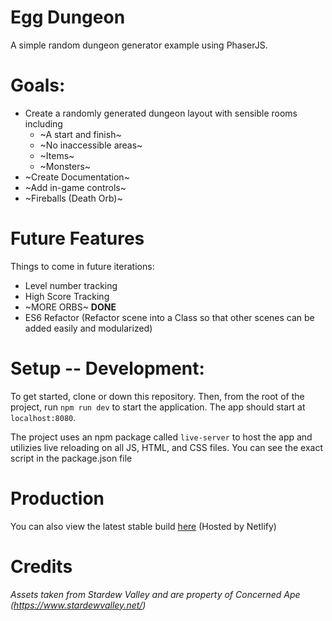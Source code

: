 # Egg Dungeon

A simple random dungeon generator example using PhaserJS.

# Goals:

- Create a randomly generated dungeon layout with sensible rooms including
  - ~A start and finish~
  - ~No inaccessible areas~
  - ~Items~
  - ~Monsters~
- ~Create Documentation~
- ~Add in-game controls~
- ~Fireballs (Death Orb)~

# Future Features

Things to come in future iterations:

- Level number tracking
- High Score Tracking
- ~MORE ORBS~ **DONE**
- ES6 Refactor (Refactor scene into a Class so that other scenes can be added easily and modularized)

# Setup -- Development:

To get started, clone or down this repository. Then, from the root of the project, run `npm run dev` to start the application. The app should start at `localhost:8080`.

The project uses an npm package called `live-server` to host the app and utilizies live reloading on all JS, HTML, and CSS files. You can see the exact script in the package.json file

# Production

You can also view the latest stable build [here](https://egg-dungeon.netlify.com) (Hosted by Netlify)

# Credits

_Assets taken from Stardew Valley and are property of Concerned Ape (https://www.stardewvalley.net/)_
